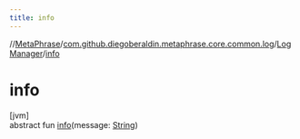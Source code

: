 ```yaml
---
title: info
---
```

//[MetaPhrase](../../../index.html)/[com.github.diegoberaldin.metaphrase.core.common.log](../index.html)/[LogManager](index.html)/[info](info.html)



# info



[jvm]\
abstract fun [info](info.html)(message: [String](https://kotlinlang.org/api/latest/jvm/stdlib/kotlin/-string/index.html))




